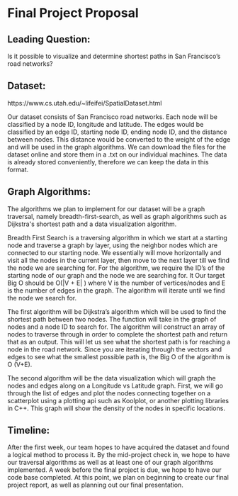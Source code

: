 Final Project Proposal
======================
Leading Question: 
------------------
 
Is it possible to visualize and determine shortest paths in San Francisco’s road networks?
 
Dataset: 
---------
<p> https://www.cs.utah.edu/~lifeifei/SpatialDataset.html<p>
<p>Our dataset consists of San Francisco road networks. Each node will be classified by a node ID, longitude and latitude. The edges would be classified by an edge ID, starting node ID, ending node ID, and the distance between nodes. This distance would be converted to the weight of the edge and will be used in the graph algorithms. 
We can download the files for the dataset online and store them in a .txt on our individual machines. The data is already stored conveniently, therefore we can keep the data in this format. <p>
 
Graph Algorithms:
-----------------
<p>The algorithms we plan to implement for our dataset will be a graph traversal, namely breadth-first-search, as well as graph algorithms such as Dijkstra's shortest path and a data visualization algorithm. <p>
<p>Breadth First Search is a traversing algorithm in which we start at a starting node and traverse a graph by layer, using the neighbor nodes which are connected to our starting node. We essentially will move horizontally and visit all the nodes in the current layer, then move to the next layer till we find the node we are searching for. For the algorithm, we require the ID’s of the starting node of our graph and the node we are searching for. It Our target Big O should be O(|V + E| ) where V is the number of vertices/nodes and E is the number of edges in the graph. The algorithm will iterate until we find the node we search for.<p>
<p>The first algorithm will be Dijkstra’s algorithm which will be used to find the shortest path between two nodes. The function will take in the graph of nodes and a node ID to search for. The algorithm will construct an array of nodes to traverse through in order to complete the shortest path and return that as an output. This will let us see what the shortest path is for reaching a node in the road network. Since you are iterating through the vectors and edges to see what the smallest possible path is, the Big O of the algorithm is O (V+E).<p>
<p>The second algorithm will be the data visualization which will graph the nodes and edges along on a Longitude vs Latitude graph. First, we will go through the list of edges and plot the nodes connecting together on a scatterplot using a plotting api such as Koolplot, or another plotting libraries in C++. This graph will show the density of the nodes in specific locations. <p>
 
 
Timeline:	
---------
After the first week, our team hopes to have acquired the dataset and found a logical method to process it. By the mid-project check in, we hope to have our traversal algorithms as well as at least one of our graph algorithms implemented. A week before the final project is due, we hope to have our code base completed. At this point, we plan on beginning to create our final project report, as well as planning out our final presentation.
